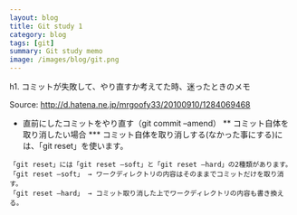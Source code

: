 ```yaml
---
layout: blog
title: Git study 1
category: blog
tags: [git]  
summary: Git study memo
image: /images/blog/git.png
---
```


h1. コミットが失敗して、やり直すか考えてた時、迷ったときのメモ

Source: http://d.hatena.ne.jp/mrgoofy33/20100910/1284069468

* 直前にしたコミットをやり直す（git commit –amend）
** コミット自体を取り消したい場合
*** コミット自体を取り消しする(なかった事にする)には、「git reset」を使います。

```
「git reset」には「git reset –soft」と「git reset –hard」の2種類があります。
「git reset –soft」 → ワークディレクトリの内容はそのままでコミットだけを取り消す。
「git reset –hard」 → コミット取り消した上でワークディレクトリの内容も書き換える。
```